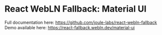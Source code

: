 # React WebLN Fallback: Material UI

Full documentation here: https://github.com/joule-labs/react-webln-fallback
Demo available here: https://react-fallback.webln.dev/material-ui